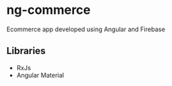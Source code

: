 # ng-commerce

Ecommerce app developed using Angular and Firebase

## Libraries

* RxJs
* Angular Material

